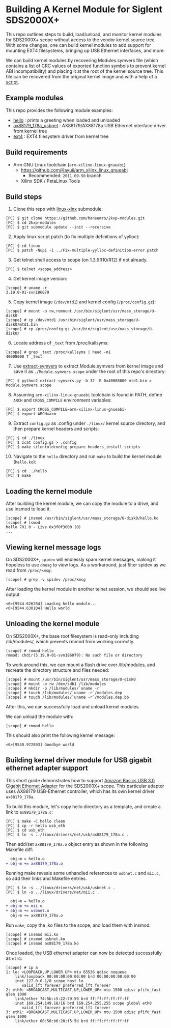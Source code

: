 Building A Kernel Module for Siglent SDS2000X+
==============================================

This repo outlines steps to build, load/unload, and monitor kernel modules for SDS2000X+ scope
without access to the vendor kernel source tree. With some changes, one can build kernel modules
to add support for mounting EXT4 filesystems, bringing up USB Ethernet interfaces, and more.

We can build kernel modules by recovering Modules.symvers file (which contains a list of CRC values
of exported function symbols to prevent kernel ABI incompatibility) and placing it at the root of
the kernel source tree. This file can be recovered from the original kernel image and with a help
of a [script](https://github.com/bol-van/extract-symvers-ng).

## Example modules

This repo provides the following module examples:

- [hello](./hello) : prints a greeting when loaded and unloaded
- [ax88179_178a_usbnet](./ax88179_178a_usbnet) : AX88179/AX88178a USB Ethernet interface driver from kernel tree
- [ext4](./ext4) : EXT4 filesystem driver from kernel tree

## Build requirements

- Arm GNU Linux toolchain (`arm-xilinx-linux-gnueabi`)
    - https://github.com/Kayuii/arm_xilinx_linux_gnueabi
        - Recommended: `2011.09-50` branch
    - Xilinx SDK / PetaLinux Tools

## Build steps

1. Clone this repo with [linux-xlnx](https://github.com/Xilinx/linux-xlnx) submodule:

```
[PC] $ git clone https://github.com/hansemro/2kxp-modules.git
[PC] $ cd 2kxp-modules
[PC] $ git submodule update --init --recursive
```

2. Apply linux script patch (to fix multiple definitions of yylloc):

```
[PC] $ cd linux
[PC] $ patch -Nup1 -i ../Fix-multiple-yylloc-definition-error.patch
```

3. Get telnet shell access to scope (on 1.3.9R10/R12) if not already.

```
[PC] $ telnet <scope_address>
```

4. Get kernel image version:

```
[scope] # uname -r
3.19.0-01-svn186079
```

5. Copy kernel image (`/dev/mtd1`) and kernel config (`/proc/config.gz`):

```
[scope] # mount -o rw,remount /usr/bin/siglent/usr/mass_storage/U-disk0
[scope] # cp /dev/mtd1 /usr/bin/siglent/usr/mass_storage/U-disk0/mtd1.bin
[scope] # cp /proc/config.gz /usr/bin/siglent/usr/mass_storage/U-disk0/
```

6. Locate address of `_text` from /proc/kallsyms:

```
[scope] # grep _text /proc/kallsyms | head -n1
40008000 T _text
```

7. Use [extract-symvers](https://github.com/bol-van/extract-symvers-ng) to extract Module.symvers from kernel image and save it as `./Module.symvers.scope` under the root of this repo's directory:

```
[PC] $ python2 extract-symvers.py -b 32 -B 0x40008000 mtd1.bin > Module.symvers.scope
```

8. Assuming `arm-xilinx-linux-gnueabi` toolchain is found in PATH, define `ARCH` and `CROSS_COMPILE` environment variables:

```
[PC] $ export CROSS_COMPILE=arm-xilinx-linux-gnueabi-
[PC] $ export ARCH=arm
```

9. Extract `config.gz` as .config under `./linux/` kernel source directory, and then prepare kernel headers and scripts:

```
[PC] $ cd ./linux
[PC] $ zcat config.gz > .config
[PC] $ make silentoldconfig prepare headers_install scripts
```

10. Navigate to the `hello` directory and run `make` to build the kernel module (`hello.ko`):

```
[PC] $ cd ../hello
[PC] $ make
```

## Loading the kernel module

After building the kernel module, we can copy the module to a drive, and use insmod to load it.

```
[scope] # insmod /usr/bin/siglent/usr/mass_storage/U-disk0/hello.ko
[scope] # lsmod
hello 701 0 - Live 0x3f0f3000 (O)
...
```

## Viewing kernel message logs

On SDS2000X+, `spidev` will endlessly spam kernel messages, making it hopeless to use `dmesg` to view logs. As a workaround, just filter spidev as we read from `/proc/kmsg`:

```
[scope] # grep -v spidev /proc/kmsg
```

After loading the kernel module in another telnet session, we should see live output:

```
<6>[9544.626284] Loading hello module...
<6>[9544.630104] Hello world
```

## Unloading the kernel module

On SDS2000X+, the base root filesystem is read-only including /lib/modules/, which prevents rmmod from working correctly.

```
[scope] # rmmod hello
rmmod: chdir(3.19.0-01-svn186079): No such file or directory
```

To work around this, we can mount a flash drive over /lib/modules, and recreate the directory structure and files needed:

```
[scope] # mount /usr/bin/siglent/usr/mass_storage/U-disk0
[scope] # mount -o rw /dev/sdb1 /lib/modules
[scope] # mkdir -p /lib/modules/`uname -r`
[scope] # touch /lib/modules/`uname -r`/modules.dep
[scope] # touch /lib/modules/`uname -r`/modules.dep.bb
```

After this, we can successfully load and unload kernel modules.

We can unload the module with:

```
[scope] # rmmod hello
```

This should also print the following kernel message:

```
<6>[9540.972893] Goodbye world
```

## Building kernel driver module for USB gigabit ethernet adapter support

This short guide demonstrates how to support [Amazon Basics USB 3.0 Gigabit Ethernet Adapter](https://www.amazon.com/AmazonBasics-1000-Gigabit-Ethernet-Adapter/dp/B00M77HMU0)
for the SDS2000X+ scope. This particular adapter uses AX88179 USB-Ethernet controller, which has
its own kernel driver `ax88179_178a`.

To build this module, let's copy hello directory as a template, and create a link to `ax88179_178a.c`:

```
[PC] $ make -C hello clean
[PC] $ cp -r hello usb_eth
[PC] $ cd usb_eth
[PC] $ ln -s ../linux/drivers/net/usb/ax88179_178a.c .
```

Then add/set `ax88179_178a.o` object entry as shown in the following Makefile diff:

```patch
  obj-m = hello.o
+ obj-m += ax88179_178a.o
```

Running make reveals some unhandled references to `usbnet.c` and `mii.c`, so add their links and Makefile entries.

```
[PC] $ ln -s ../linux/drivers/net/usb/usbnet.c .
[PC] $ ln -s ../linux/drivers/net/mii.c .
```

```patch
  obj-m = hello.o
+ obj-m += mii.o
+ obj-m += usbnet.o
  obj-m += ax88179_178a.o
```

Run `make`, copy the .ko files to the scope, and load them with insmod:

```
[scope] # insmod mii.ko
[scope] # insmod usbnet.ko
[scope] # insmod ax88179_178a.ko
```

Once loaded, the USB ethernet adapter can now be detected successfully as `eth1`:

```
[scope] # ip a
1: lo: <LOOPBACK,UP,LOWER_UP> mtu 65536 qdisc noqueue
    link/loopback 00:00:00:00:00:00 brd 00:00:00:00:00:00
    inet 127.0.0.1/8 scope host lo
       valid_lft forever preferred_lft forever
2: eth0: <BROADCAST,MULTICAST,UP,LOWER_UP> mtu 1500 qdisc pfifo_fast qlen 1000
    link/ether 74:5b:c5:22:79:59 brd ff:ff:ff:ff:ff:ff
    inet 169.254.149.18/16 brd 169.254.255.255 scope global eth0
       valid_lft forever preferred_lft forever
3: eth1: <BROADCAST,MULTICAST,UP,LOWER_UP> mtu 1500 qdisc pfifo_fast qlen 1000
    link/ether 00:50:b6:20:f5:5d brd ff:ff:ff:ff:ff:ff
```
